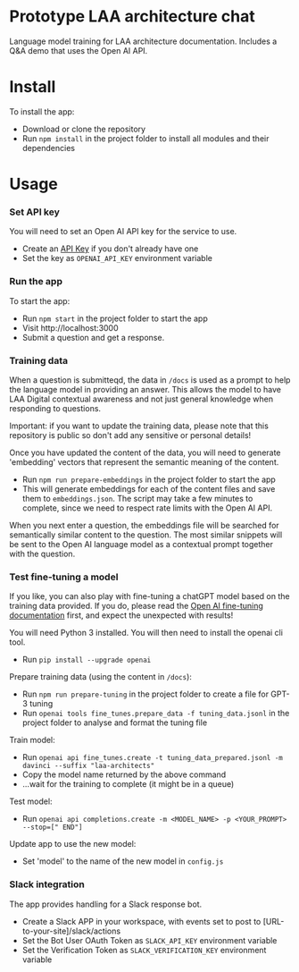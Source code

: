 # Prototype LAA architecture chat
Language model training for LAA architecture documentation. Includes a Q&A demo that uses the Open AI API.

# Install
To install the app:
- Download or clone the repository
- Run `npm install` in the project folder to install all modules and their dependencies

# Usage

### Set API key

You will need to set an Open AI API key for the service to use.
- Create an [API Key](https://platform.openai.com/docs/quickstart/add-your-api-key) if you don't already have one
- Set the key as `OPENAI_API_KEY` environment variable

### Run the app

To start the app:
- Run `npm start` in the project folder to start the app
- Visit http://localhost:3000
- Submit a question and get a response.

### Training data

When a question is submitteqd, the data in `/docs` is used as a prompt to help the language model in providing an answer. This allows the model to have LAA Digital contextual awareness and not just general knowledge when responding to questions.

Important: if you want to update the training data, please note that this repository is public so don't add any sensitive or personal details!

Once you have updated the content of the data, you will need to generate 'embedding' vectors that represent the semantic meaning of the content.
- Run `npm run prepare-embeddings` in the project folder to start the app
- This will generate embeddings for each of the content files and save them to `embeddings.json`. The script may take a few minutes to complete, since we need to respect rate limits with the Open AI API.

When you next enter a question, the embeddings file will be searched for semantically similar content to the question. The most similar snippets will be sent to the Open AI language model as a contextual prompt together with the question.

### Test fine-tuning a model

If you like, you can also play with fine-tuning a chatGPT model based on the training data provided. If you do, please read the [Open AI fine-tuning documentation](https://platform.openai.com/docs/guides/fine-tuning) first, and expect the unexpected with results!

You will need Python 3 installed. You will then need to install the openai cli tool.
- Run `pip install --upgrade openai`

Prepare training data (using the content in `/docs`):
- Run `npm run prepare-tuning` in the project folder to create a file for GPT-3 tuning
- Run `openai tools fine_tunes.prepare_data -f tuning_data.jsonl` in the project folder to analyse and format the tuning file

Train model:
- Run `openai api fine_tunes.create -t tuning_data_prepared.jsonl -m davinci --suffix "laa-architects"`
- Copy the model name returned by the above command
- ...wait for the training to complete (it might be in a queue)

Test model:
- Run `openai api completions.create -m <MODEL_NAME> -p <YOUR_PROMPT> --stop=[" END"]`

Update app to use the new model:
- Set 'model' to the name of the new model in `config.js`

### Slack integration

The app provides handling for a Slack response bot.
- Create a Slack APP in your workspace, with events set to post to [URL-to-your-site]/slack/actions
- Set the Bot User OAuth Token as `SLACK_API_KEY` environment variable
- Set the Verification Token as `SLACK_VERIFICATION_KEY` environment variable
